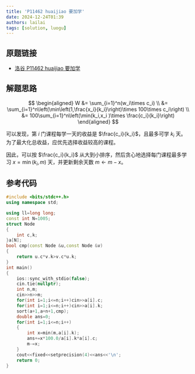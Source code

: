 ```yaml
---
title: 'P11462 huaijiao 要加学'
date: 2024-12-24T01:39
authors: lailai
tags: [solution, luogu]
---
```


## 原题链接

- [洛谷 P11462 huaijiao 要加学](https://www.luogu.com.cn/problem/P11462)

<!-- truncate -->

## 解题思路

$$
\begin{aligned}
  W &= \sum_{i=1}^n(w_i\times c_i) \\
  &= \sum_{i=1}^n\left(\min\left(1,\frac{x_i}{k_i}\right)\times 100\times c_i\right) \\
  &= 100\sum_{i=1}^n\left(\min(k_i,x_i )\times \frac{c_i}{k_i}\right)
\end{aligned}
$$

可以发现，第 $i$ 门课程每学一天的收益是 $\frac{c_i}{k_i}$，且最多可学 $k_i$ 天。为了最大化总收益，应优先选择收益较高的课程。

因此，可以按 $\frac{c_i}{k_i}$ 从大到小排序，然后贪心地选择每门课程最多学习 $x = \min(k_i, m)$ 天，并更新剩余天数 $m \gets m - x$。

## 参考代码

```cpp
#include <bits/stdc++.h>
using namespace std;

using ll=long long;
const int N=1005;
struct Node
{
	int c,k;
}a[N];
bool cmp(const Node &u,const Node &v)
{
	return u.c*v.k>v.c*u.k;
}
int main()
{
	ios::sync_with_stdio(false);
	cin.tie(nullptr);
	int n,m;
	cin>>n>>m;
	for(int i=1;i<=n;i++)cin>>a[i].c;
	for(int i=1;i<=n;i++)cin>>a[i].k;
	sort(a+1,a+n+1,cmp);
	double ans=0;
	for(int i=1;i<=n;i++)
	{
		int x=min(m,a[i].k);
		ans+=x*100.0/a[i].k*a[i].c;
		m-=x;
	}
	cout<<fixed<<setprecision(4)<<ans<<'\n';
	return 0;
}
```
